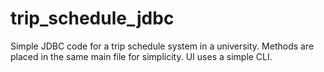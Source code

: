 # trip_schedule_jdbc

Simple JDBC code for a trip schedule system in a university. Methods are placed in the same main file for simplicity. UI uses a simple CLI.
